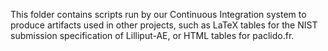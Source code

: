 This folder contains scripts run by our Continuous Integration system
to produce artifacts used in other projects, such as LaTeX tables for
the NIST submission specification of Lilliput-AE, or HTML tables for
paclido.fr.
